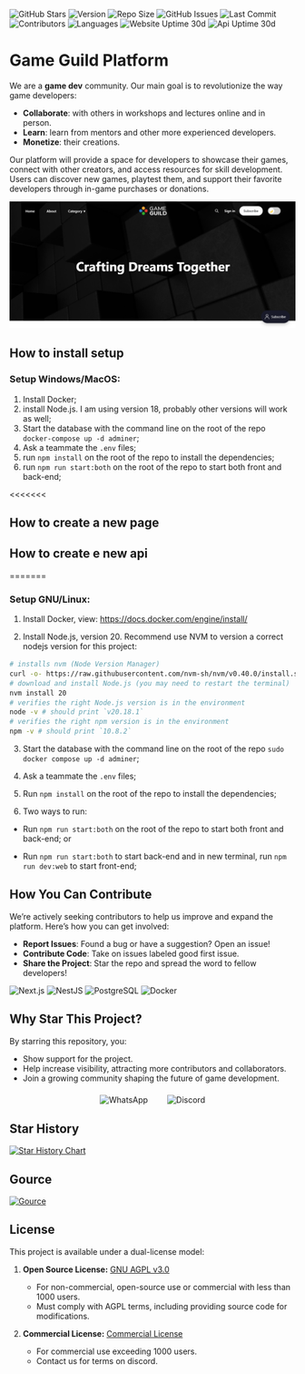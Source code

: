 ![GitHub Stars](https://img.shields.io/github/stars/gameguild-gg/website?style=social)
![Version](https://img.shields.io/github/package-json/v/gameguild-gg/website)
![Repo Size](https://img.shields.io/github/repo-size/gameguild-gg/website)
![GitHub Issues](https://img.shields.io/github/issues/gameguild-gg/website)
![Last Commit](https://img.shields.io/github/last-commit/gameguild-gg/website)
![Contributors](https://img.shields.io/github/contributors/gameguild-gg/website)
![Languages](https://img.shields.io/github/languages/top/gameguild-gg/website)
![Website Uptime 30d](https://status.gameguild.gg/api/badge/1/uptime/720?label=Uptime%20Web%20(30d))
![Api Uptime 30d](https://status.gameguild.gg/api/badge/3/uptime/720?label=Uptime%20Api%20(30d))

# Game Guild Platform

We are a **game dev** community.
Our main goal is to revolutionize the way game developers:
- **Collaborate**: with others in workshops and lectures online and in person.
- **Learn**: learn from mentors and other more experienced developers.
- **Monetize**: their creations.

Our platform will provide a space for developers to showcase their games, connect with other creators, and access resources for skill development. Users can discover new games, playtest them, and support their favorite developers through in-game purchases or donations.

![screenshot](documentation/Page1.png)

## How to install setup

### Setup Windows/MacOS:

1. Install Docker;
2. install Node.js. I am using version 18, probably other versions will work as well;
3. Start the database with the command line on the root of the repo `docker-compose up -d adminer`;
4. Ask a teammate the `.env` files;
5. run `npm install` on the root of the repo to install the dependencies;
6. run `npm run start:both` on the root of the repo to start both front and back-end;

<<<<<<<
## How to create a new page

## How to create e new api


=======
### Setup GNU/Linux:

1. Install Docker, view: https://docs.docker.com/engine/install/

2. Install Node.js, version 20. Recommend use NVM to version a correct nodejs version for this project:

```bash
# installs nvm (Node Version Manager)
curl -o- https://raw.githubusercontent.com/nvm-sh/nvm/v0.40.0/install.sh | bash
# download and install Node.js (you may need to restart the terminal)
nvm install 20
# verifies the right Node.js version is in the environment
node -v # should print `v20.18.1`
# verifies the right npm version is in the environment
npm -v # should print `10.8.2`
```

3. Start the database with the command line on the root of the repo `sudo docker compose up -d adminer`;
4. Ask a teammate the `.env` files;
5. Run `npm install` on the root of the repo to install the dependencies;

6. Two ways to run:

- Run `npm run start:both` on the root of the repo to start both front and back-end; or

- Run `npm run start:both` to start back-end and in new terminal, run `npm run dev:web` to start front-end;

## How You Can Contribute
We’re actively seeking contributors to help us improve and expand the platform. Here’s how you can get involved:
- **Report Issues**: Found a bug or have a suggestion? Open an issue!
- **Contribute Code**: Take on issues labeled good first issue.
- **Share the Project**: Star the repo and spread the word to fellow developers!

![Next.js](https://img.shields.io/badge/Next.js-000000?style=for-the-badge&logo=nextdotjs&logoColor=white)
![NestJS](https://img.shields.io/badge/NestJS-E0234E?style=for-the-badge&logo=nestjs&logoColor=white)
![PostgreSQL](https://img.shields.io/badge/PostgreSQL-316192?style=for-the-badge&logo=postgresql&logoColor=white)
![Docker](https://img.shields.io/badge/Docker-2496ED?style=for-the-badge&logo=docker&logoColor=white)

## Why Star This Project?
By starring this repository, you:
- Show support for the project.
- Help increase visibility, attracting more contributors and collaborators.
- Join a growing community shaping the future of game development.

<div style="text-align: center; margin-top: 20px;">
  <!-- <a href="" target="_blank" style="text-decoration: none; margin: 0 15px;">
    <img src="https://img.icons8.com/color/48/000000/youtube-play.png" alt="YouTube" style="vertical-align: middle;"/>
  </a> -->
  <a href="https://chat.whatsapp.com/CAboWKtosP673f9EkzxKNb" target="_blank" style="text-decoration: none; margin: 0 15px;">
    <img src="https://img.icons8.com/color/48/000000/whatsapp.png" alt="WhatsApp" style="vertical-align: middle;"/>
  </a>
  <a href="https://discord.com/invite/9CdJeQ2XKB?ref=gameguild.gg" target="_blank" style="text-decoration: none; margin: 0 15px;">
    <img src="https://img.icons8.com/color/48/000000/discord-logo.png" alt="Discord" style="vertical-align: middle;"/>
  </a>
</div>

## Star History

[![Star History Chart](https://api.star-history.com/svg?repos=gameguild-gg/website&type=Date)](https://star-history.com/#gameguild-gg/website&Date)

## Gource

[![Gource](https://gameguild-gg.github.io/website/gource.gif)](https://gameguild-gg.github.io/website/gource.mp4)

## License

This project is available under a dual-license model:

1. **Open Source License:** [GNU AGPL v3.0](./LICENSE)
    - For non-commercial, open-source use or commercial with less than 1000 users.
    - Must comply with AGPL terms, including providing source code for modifications.

2. **Commercial License:** [Commercial License](./COMMERCIAL_LICENSE.md)
    - For commercial use exceeding 1000 users.
    - Contact us for terms on discord.
 